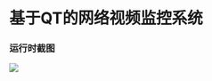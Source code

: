 # 基于QT的网络视频监控系统

### 运行时截图
![](https://github.com/muxiaozi/LiveCamera/blob/master/images/screenshot.png)
